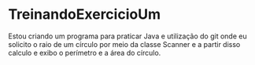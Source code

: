 # TreinandoExercicioUm
Estou criando um programa para praticar Java e utilização do git onde eu solicito o raio de um círculo por meio da classe Scanner e a partir disso calculo e exibo o 
perímetro e a área do círculo.
